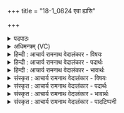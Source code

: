 +++
title = "18-1_0824 एवा ह्यसि"

+++
<details><summary>पदपाठः</summary>

ए꣣व꣢। हि। अ꣡सि꣢꣯। वी꣣रयुः꣢। ए꣣व꣢। शू꣡रः꣢꣯। उ꣣त꣢। स्थि꣣रः꣢। ए꣣व꣢। ते꣣। रा꣡ध्य꣢꣯म्। म꣡नः꣢꣯। ८२४।
</details>

<details><summary>अधिमन्त्रम् (VC)</summary>

- इन्द्रः
- श्रुतकक्षः सुकक्षो वा आङ्गिरसः
- गायत्री
- षड्जः
</details>

<details><summary>हिन्दी : आचार्य रामनाथ वेदालंकार - विषयः</summary>

प्रथम ऋचा पूर्वार्चिक में २३२ क्रमाङ्क पर परमात्मा और राजा के विषय में व्याख्यात हो चुकी है। यहाँ अपने अन्तरात्मा को उद्बोधन है।
</details>

<details><summary>हिन्दी : आचार्य रामनाथ वेदालंकार - पदार्थः</summary>

पदार्थान्वयभाषाः -  हे मेरे अन्तरात्मा ! तू (एव हि) सचमुच (वीरयुः) वीरों का प्रेमी (असि) है, (एव) सचमुच,तू (शूरः) शूर (उत) और (स्थिरः) विपत्तियों तथा युद्धों में अविचल रहनेवाला है। (एव) सचमुच (ते) तेरा (मनः) मन (राध्यम्) सिद्धि प्राप्त करने योग्य है ॥१॥
</details>

<details><summary>हिन्दी : आचार्य रामनाथ वेदालंकार - भावार्थः</summary>

भावार्थभाषाः -  मनुष्य का आत्मा यदि अपनी शक्ति को पहचान ले तो संसार में महान् कार्यों को कर सकता है ॥१॥
</details>

<details><summary>संस्कृत : आचार्य रामनाथ वेदालंकार - विषयः</summary>

तत्र प्रथमा ऋक् पूर्वार्चिके २३२ क्रमाङ्के परमात्मनृपत्योर्विषये व्याख्याता। अत्र स्वान्तरात्मा समुद्बोध्यते।
</details>

<details><summary>संस्कृत : आचार्य रामनाथ वेदालंकार - पदार्थः</summary>

पदार्थान्वयभाषाः -  हे मदीय अन्तरात्मन् ! त्वम् (एव हि) सत्यमेव (वीरयुः) वीरान् कामयमानः (असि) वर्तसे, (एव) सत्यमेव त्वम् (शूरः) वीरः (उत) अपि च (स्थिरः) विपत्सु युद्धेषु च अविचलः असि। (एव) सत्यमेव (ते) तव (मनः) चित्तम् (राध्यम्) साद्धुं योग्यम् अस्ति ॥१॥
</details>

<details><summary>संस्कृत : आचार्य रामनाथ वेदालंकार - भावार्थः</summary>

भावार्थभाषाः -  मनुष्यस्यात्मा चेत् स्वशक्तिं परिचिनुयात् तर्हि जगति महान्ति कर्माणि कर्त्तुं शक्नुयात् ॥१॥
</details>

<details><summary>संस्कृत : आचार्य रामनाथ वेदालंकार - पादटिप्पनी</summary>

टिप्पणी:   १. ऋ० ८।९२।२८,अथ० २०।६०।१। साम० २३२। ऋषिः श्रुतकक्षः।
</details>